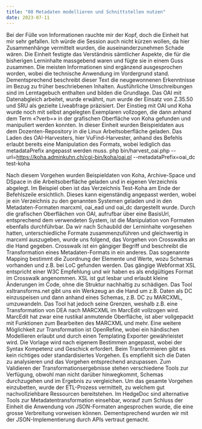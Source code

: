 ```yaml
---
title: "08 Metadaten modellieren und Schnittstellen nutzen"
date: 2023-07-11
---
```

Bei der Fülle von Informationen rauchte mir der Kopf, doch die Einheit hat mir sehr gefallen. Ich würde die Session auch nicht kürzen wollen, da hier Zusammenhänge vermittelt wurden, die auseinanderzunehmen Schade wären. Die Einheit festigte das Verständnis sämtlicher Aspekte, die für die bisherigen Lerninhalte massgebend waren und fügte sie in einem Guss zusammen. Die meisten Informationen sind ergänzend ausgesprochen worden, wobei die technische Anwendung im Vordergrund stand. Dementsprechend beschreibt dieser Text die neugewonnenen Erkenntnisse im Bezug zu früher beschriebenen Inhalten. Ausführliche Umschreibungen sind im Lerntagebuch enthalten und bilden die Grundlage. Das OAI mit Datenabgleich arbeitet, wurde erwähnt, nun wurde der Einsatz von Z.35.50 und SRU als gezielte Liveabfrage präzisiert. Der Einstieg mit OAI und Koha wurde noch mit selbst angelegten Exemplaren vollzogen, die dann anhand dem Term «?verb=» in der grafischen Oberfläche von Koha gefunden und manipuliert werden konnten. In dieser Einheit wurden Beispieldaten aus dem Dozenten-Repository in die Linux Arbeitsoberfläche geladen. Das Laden des OAI-Harvesters, hier VuFind-Harvester, anhand des Befehls erlaubt bereits eine Manipulation des Formats, wobei lediglich das metadataPrefix angepasst werden muss. 
php bin/harvest_oai.php --url=https://koha.adminkuhn.ch/cgi-bin/koha/oai.pl --metadataPrefix=oai_dc test-koha

Nach diesem Vorgehen wurden Beispieldaten von Koha, Archive-Space und DSpace in die Arbeitsoberfläche geladen und in eigenen Verzeichnis abgelegt. Im Beispiel oben ist das Verzeichnis Test-Koha am Ende der Befehlszeile ersichtlich. Dieses kann eigenständig angepasst werden, wobei je ein Verzeichnis zu den genannten Systemen geladen und in den Metadaten-Formaten marcxml, oai_ead und oai_dc dargestellt wurde. Durch die grafischen Oberflächen von OAI, aufrufbar über eine BasisUrl, entsprechend dem verwendeten System, ist die Manipulation von Formaten ebenfalls durchführbar. Da wir nach Schaubild der Lerninhalte vorgesehen hatten, unterschiedliche Formate zusammenzuführen und gleichwertig in marcxml auszugeben, wurde uns folgend, das Vorgehen von Crosswalks an die Hand gegeben. Crosswalk ist ein gängiger Begriff und beschreibt die Transformation eines Metadaten-Formats in ein anderes. Das sogenannte Mapping bestimmt die Zuordnung der Elemente und Werte, wozu Schemas vorhanden und z.B. bei LoC gefunden werden. Das gängige Webformat XSL entspricht einer W3C Empfehlung und wir haben es als endgültiges Format im Crosswalk angenommen. XSL ist gut lesbar und erlaubt kleine Änderungen im Code, ohne die Struktur nachhaltig zu schädigen. Das Tool xsltransforms.net gibt uns ein Werkzeug an die Hand um z.B. Daten als DC einzuspeisen und dann anhand eines Schemas, z.B. DC zu MARCXML, umzuwandeln. Das Tool hat jedoch seine Grenzen, weshalb z.B. eine Transformation von DEA nach MARCXML im MarcEdit vollzogen wird. MarcEdit hat zwar eine rustikal anmutende Oberfläche, ist aber vollgepackt mit Funktionen zum Bearbeiten des MARCXML und mehr. Eine weitere Möglichkeit zur Transformation ist OpenRefine, wobei ein händischen Modellieren erlaubt und durch einen Templating Exporter gewährleistet wird. Die Vorlage wird nach eigenem Bestimmen angepasst, wobei der Syntax Kompetenz und Geschick erfordert. Beim Transformieren gibt es kein richtiges oder standardisiertes Vorgehen. Es empfiehlt sich die Daten zu analysieren und das Vorgehen entsprechend anzupassen. Zum Validieren der Transformationsergebnisse stehen verschiedene Tools zur Verfügung, obwohl man nicht darüber hinwegkommt, Schemas durchzugehen und im Ergebnis zu vergleichen. Um das gesamte Vorgehen einzubetten, wurde der ETL-Prozess vermittelt, zu welchem gut nachvollziehbare Ressourcen bereitstehen. Im HedgeDoc sind alternative Tools zur Metadatentransformation einsehbar, worauf zum Schluss der Einheit die Anwendung von JSON-Formaten angesprochen wurde, die eine grosse Verbreitung vorweisen können. Dementsprechend wurden wir mit der JSON-Implementierung durch APIs vertraut gemacht.

